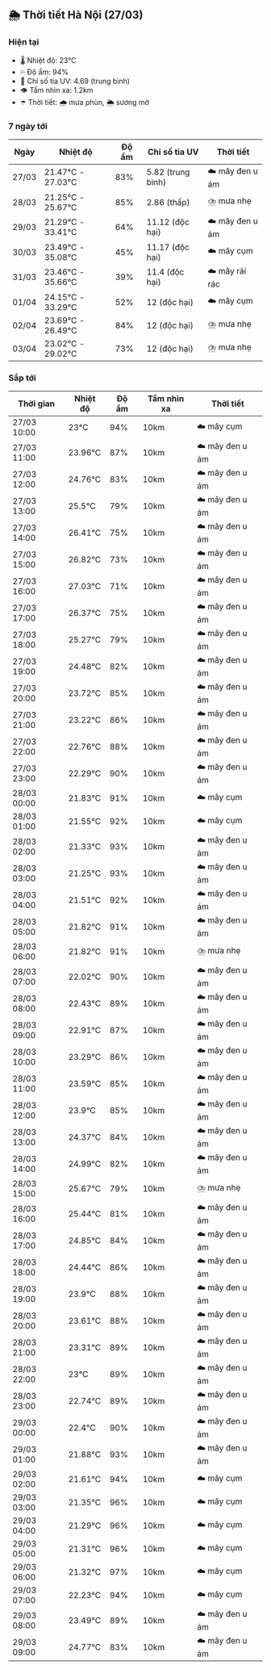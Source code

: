 ## 🌦️ Thời tiết Hà Nội (27/03)

### Hiện tại

- 🌡️ Nhiệt độ: 23℃
- 💦 Độ ẩm: 94%
- 🌟 Chỉ số tia UV: 4.69 (trung bình)
- 👁️ Tầm nhìn xa: 1.2km
- ☂️ Thời tiết: 🌧️ mưa phùn, 🌦️ sương mờ

### 7 ngày tới

| Ngày | Nhiệt độ | Độ ẩm | Chỉ số tia UV | Thời tiết |
| --- | --- | --- | --- | --- |
| 27/03 | 21.47℃ - 27.03℃ | 83% | 5.82 (trung bình) | ☁️ mây đen u ám |
| 28/03 | 21.25℃ - 25.67℃ | 85% | 2.86 (thấp) | ⛈️ mưa nhẹ |
| 29/03 | 21.29℃ - 33.41℃ | 64% | 11.12 (độc hại) | ☁️ mây đen u ám |
| 30/03 | 23.49℃ - 35.08℃ | 45% | 11.17 (độc hại) | ☁️ mây cụm |
| 31/03 | 23.46℃ - 35.66℃ | 39% | 11.4 (độc hại) | ☁️ mây rải rác |
| 01/04 | 24.15℃ - 33.29℃ | 52% | 12 (độc hại) | ☁️ mây cụm |
| 02/04 | 23.69℃ - 26.49℃ | 84% | 12 (độc hại) | ⛈️ mưa nhẹ |
| 03/04 | 23.02℃ - 29.02℃ | 73% | 12 (độc hại) | ⛈️ mưa nhẹ |

### Sắp tới

| Thời gian | Nhiệt độ | Độ ẩm | Tầm nhìn xa | Thời tiết |
| --- | --- | --- | --- | --- |
| 27/03 10:00 | 23℃ | 94% | 10km | ☁️ mây cụm |
| 27/03 11:00 | 23.96℃ | 87% | 10km | ☁️ mây đen u ám |
| 27/03 12:00 | 24.76℃ | 83% | 10km | ☁️ mây đen u ám |
| 27/03 13:00 | 25.5℃ | 79% | 10km | ☁️ mây đen u ám |
| 27/03 14:00 | 26.41℃ | 75% | 10km | ☁️ mây đen u ám |
| 27/03 15:00 | 26.82℃ | 73% | 10km | ☁️ mây đen u ám |
| 27/03 16:00 | 27.03℃ | 71% | 10km | ☁️ mây đen u ám |
| 27/03 17:00 | 26.37℃ | 75% | 10km | ☁️ mây đen u ám |
| 27/03 18:00 | 25.27℃ | 79% | 10km | ☁️ mây đen u ám |
| 27/03 19:00 | 24.48℃ | 82% | 10km | ☁️ mây đen u ám |
| 27/03 20:00 | 23.72℃ | 85% | 10km | ☁️ mây đen u ám |
| 27/03 21:00 | 23.22℃ | 86% | 10km | ☁️ mây đen u ám |
| 27/03 22:00 | 22.76℃ | 88% | 10km | ☁️ mây đen u ám |
| 27/03 23:00 | 22.29℃ | 90% | 10km | ☁️ mây đen u ám |
| 28/03 00:00 | 21.83℃ | 91% | 10km | ☁️ mây cụm |
| 28/03 01:00 | 21.55℃ | 92% | 10km | ☁️ mây cụm |
| 28/03 02:00 | 21.33℃ | 93% | 10km | ☁️ mây đen u ám |
| 28/03 03:00 | 21.25℃ | 93% | 10km | ☁️ mây đen u ám |
| 28/03 04:00 | 21.51℃ | 92% | 10km | ☁️ mây đen u ám |
| 28/03 05:00 | 21.82℃ | 91% | 10km | ☁️ mây đen u ám |
| 28/03 06:00 | 21.82℃ | 91% | 10km | ⛈️ mưa nhẹ |
| 28/03 07:00 | 22.02℃ | 90% | 10km | ☁️ mây đen u ám |
| 28/03 08:00 | 22.43℃ | 89% | 10km | ☁️ mây đen u ám |
| 28/03 09:00 | 22.91℃ | 87% | 10km | ☁️ mây đen u ám |
| 28/03 10:00 | 23.29℃ | 86% | 10km | ☁️ mây đen u ám |
| 28/03 11:00 | 23.59℃ | 85% | 10km | ☁️ mây đen u ám |
| 28/03 12:00 | 23.9℃ | 85% | 10km | ☁️ mây đen u ám |
| 28/03 13:00 | 24.37℃ | 84% | 10km | ☁️ mây đen u ám |
| 28/03 14:00 | 24.99℃ | 82% | 10km | ☁️ mây đen u ám |
| 28/03 15:00 | 25.67℃ | 79% | 10km | ⛈️ mưa nhẹ |
| 28/03 16:00 | 25.44℃ | 81% | 10km | ☁️ mây đen u ám |
| 28/03 17:00 | 24.85℃ | 84% | 10km | ☁️ mây đen u ám |
| 28/03 18:00 | 24.44℃ | 86% | 10km | ☁️ mây đen u ám |
| 28/03 19:00 | 23.9℃ | 88% | 10km | ☁️ mây đen u ám |
| 28/03 20:00 | 23.61℃ | 88% | 10km | ☁️ mây đen u ám |
| 28/03 21:00 | 23.31℃ | 89% | 10km | ☁️ mây đen u ám |
| 28/03 22:00 | 23℃ | 89% | 10km | ☁️ mây đen u ám |
| 28/03 23:00 | 22.74℃ | 89% | 10km | ☁️ mây đen u ám |
| 29/03 00:00 | 22.4℃ | 90% | 10km | ☁️ mây đen u ám |
| 29/03 01:00 | 21.88℃ | 93% | 10km | ☁️ mây đen u ám |
| 29/03 02:00 | 21.61℃ | 94% | 10km | ☁️ mây cụm |
| 29/03 03:00 | 21.35℃ | 96% | 10km | ☁️ mây cụm |
| 29/03 04:00 | 21.29℃ | 96% | 10km | ☁️ mây cụm |
| 29/03 05:00 | 21.31℃ | 96% | 10km | ☁️ mây cụm |
| 29/03 06:00 | 21.32℃ | 97% | 10km | ☁️ mây cụm |
| 29/03 07:00 | 22.23℃ | 94% | 10km | ☁️ mây cụm |
| 29/03 08:00 | 23.49℃ | 89% | 10km | ☁️ mây đen u ám |
| 29/03 09:00 | 24.77℃ | 83% | 10km | ☁️ mây đen u ám |
